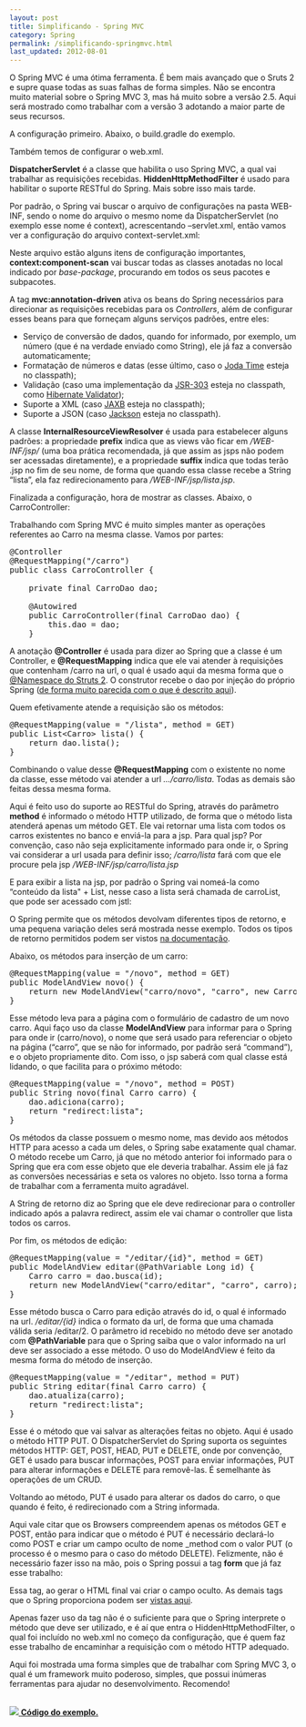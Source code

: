 ```yaml
---
layout: post
title: Simplificando - Spring MVC
category: Spring
permalink: /simplificando-springmvc.html
last_updated: 2012-08-01
---
```


O Spring MVC é uma ótima ferramenta. É bem mais avançado que o Sruts 2 e supre quase todas as
suas falhas de forma simples. Não se encontra muito material sobre o Spring MVC 3, mas há 
muito sobre a versão 2.5. Aqui será mostrado como trabalhar com a versão 3 adotando a maior 
parte de seus recursos.

A configuração primeiro. Abaixo, o build.gradle do exemplo.

<script src="https://gist.github.com/3229414.js?file=build.gradle"></script>

Também temos de configurar o web.xml.

<script src="https://gist.github.com/3229414.js?file=web.xml"></script>

**DispatcherServlet** é a classe que habilita o uso Spring MVC, a qual vai trabalhar as 
requisições recebidas. **HiddenHttpMethodFilter** é usado para habilitar o suporte RESTful do 
Spring. Mais sobre isso mais tarde.

Por padrão, o Spring vai buscar o arquivo de configurações na pasta WEB-INF, sendo o nome do
arquivo o mesmo nome da DispatcherServlet (no exemplo esse nome é context), acrescentando 
–servlet.xml, então vamos ver a configuração do arquivo context-servlet.xml:

<script src="https://gist.github.com/3229414.js?file=context-servlet.xml"></script>

Neste arquivo estão alguns itens de configuração importantes, **context:component-scan** vai 
buscar todas as classes anotadas no local indicado por *base-package*, procurando em todos os 
seus pacotes e subpacotes.

A tag **mvc:annotation-driven** ativa os beans do Spring necessários para direcionar as 
requisições recebidas para os *Controllers*, além de configurar esses beans para que forneçam 
alguns serviços padrões, entre eles:

* Serviço de conversão de dados, quando for informado, por exemplo, um número (que é na verdade 
enviado como String), ele já faz a conversão automaticamente;
* Formatação de números e datas (esse último, caso o [Joda Time][1] esteja no classpath);
* Validação (caso uma implementação da [JSR-303][2] esteja no classpath, como 
[Hibernate Validator][3]);
* Suporte a XML (caso [JAXB][4] esteja no classpath);
* Suporte a JSON (caso [Jackson][5] esteja no classpath).

A classe **InternalResourceViewResolver** é usada para estabelecer alguns padrões: a propriedade 
**prefix** indica que as views vão ficar em */WEB-INF/jsp/* (uma boa prática recomendada, já 
que assim as jsps não podem ser acessadas diretamente), e a propriedade **suffix** indica que 
todas terão .jsp no fim de seu nome, de forma que quando essa classe recebe a String “lista”, 
ela faz redirecionamento para */WEB-INF/jsp/lista.jsp*.

Finalizada a configuração, hora de mostrar as classes. Abaixo, o CarroController:

<script src="https://gist.github.com/3229414.js?file=CarroController.java"></script>

Trabalhando com Spring MVC é muito simples manter as operações referentes ao Carro na mesma 
classe. Vamos por partes:

<pre>
@Controller
@RequestMapping<span class="b">(</span><span class="str">"/carro"</span><span class="b">)
public class</span> <span class="cl">CarroController</span> <span class="b">{

	private final</span> CarroDao dao;

	@Autowired
	<span class="b">public</span> <span class="mc">CarroController</span>(<span class="b">final</span> CarroDao dao) <span class="b">{
		this.</span>dao <span class="b">=</span> dao<span class="b">;
	}</span>
</pre>

A anotação **@Controller** é usada para dizer ao Spring que a classe é um Controller, e 
**@RequestMapping** indica que ele vai atender à requisições que contenham /carro na url, o 
qual é usado aqui da mesma forma que o [@Namespace do Struts 2][6]. O construtor recebe o dao
por injeção do próprio Spring ([de forma muito parecida com o que é descrito aqui][9]).

Quem efetivamente atende a requisição são os métodos:

<pre>
@RequestMapping<span class="b">(</span>value <span class="b">=</span> <span class="str">"/lista"</span>, method = GET<span class="b">)
public</span> List&lt;Carro&gt; lista<span class="b">() {
	return</span> dao.<span class="at">lista</span><span class="b">();
}</span></pre>

Combinando o value desse **@RequestMapping** com o existente no nome da classe, esse método 
vai atender a url *.../carro/lista*. Todas as demais são feitas dessa mesma forma.

Aqui é feito uso do suporte ao RESTful do Spring, através do parâmetro **method** é informado 
o método HTTP utilizado, de forma que o método lista atenderá apenas um método GET. Ele vai 
retornar uma lista com todos os carros existentes no banco e enviá-la para a jsp. Para qual 
jsp? Por convenção, caso não seja explicitamente informado para onde ir, o Spring vai 
considerar a url usada para definir isso; */carro/lista* fará com que ele procure pela jsp 
*/WEB-INF/jsp/carro/lista.jsp*

E para exibir a lista na jsp, por padrão o Spring vai nomeá-la como “conteúdo da lista" + List, 
nesse caso a lista será chamada de carroList, que pode ser acessado com jstl:

<script src="https://gist.github.com/3229414.js?file=lista.jsp"></script>

O Spring permite que os métodos devolvam diferentes tipos de retorno, e uma pequena variação 
deles será mostrada nesse exemplo. Todos os tipos de retorno permitidos podem ser vistos 
[na documentação][7].

Abaixo, os métodos para inserção de um carro:

<pre>
@RequestMapping<span class="b">(</span>value <span class="b">=</span> <span class="str">"/novo"</span>, method <span class="b">=</span> GET<span class="b">)
public</span> ModelAndView <span class="mc">novo</span><span class="b">() {
	return new</span> <span class="mc">ModelAndView</span><span class="b">(</span><span class="str">"carro/novo"</span>, <span class="str">"carro"</span><span class="b">, new</span> Carro<span class="b">());</span>
}</pre>

Esse método leva para a página com o formulário de cadastro de um novo carro. Aqui faço uso da 
classe **ModelAndView** para informar para o Spring para onde ir (carro/novo), o nome que será 
usado para referenciar o objeto na página (“carro”, que se não for informado, por padrão será 
“command”), e o objeto propriamente dito. Com isso, o jsp saberá com qual classe está lidando, 
o que facilita para o próximo método:

<pre>
@RequestMapping<span class="b">(</span>value <span class="b">=</span> <span class="str">"/novo"</span>, method <span class="b">=</span> POST<span class="b">)
public</span> String <span class="mc">novo</span><span class="b">(final</span> Carro carro<span class="b">) {</span>
	dao.<span class="at">adiciona</span><span class="b">(</span>carro<span class="b">);
	return</span> <span class="str">"redirect:lista"</span><span class="b">;
}</span></pre>

Os métodos da classe possuem o mesmo nome, mas devido aos métodos HTTP para acesso a cada um 
deles, o Spring sabe exatamente qual chamar. O método recebe um Carro, já que no método 
anterior foi informado para o Spring que era com esse objeto que ele deveria trabalhar. Assim 
ele já faz as conversões necessárias e seta os valores no objeto. Isso torna a forma de 
trabalhar com a ferramenta muito agradável.

A String de retorno diz ao Spring que ele deve redirecionar para o controller indicado após a 
palavra redirect, assim ele vai chamar o controller que lista todos os carros.

Por fim, os métodos de edição:

<pre>
@RequestMapping<span class="b">(</span>value <span class="b">=</span> <span class="str">"/editar/{id}"</span>, method <span class="b">=</span> GET<span class="b">)
public</span> ModelAndView <span class="mc">editar</span><span class="b">(</span>@PathVariable Long id<span class="b">) {</span>
	Carro carro <span class="b">=</span> dao.<span class="at">busca</span><span class="b">(</span>id<span class="b">);
	return new</span> <span class="mv">ModelAndView</span><span class="b">(</span><span class="str">"carro/editar"</span>, <span class="str">"carro"</span>, carro<span class="b">);
}</span></pre>

Esse método busca o Carro para edição através do id, o qual é informado na url. */editar/{id}* 
indica o formato da url, de forma que uma chamada válida seria /editar/2. O parâmetro id 
recebido no método deve ser anotado com **@PathVariable** para que o Spring saiba que o valor 
informado na url deve ser associado a esse método. O uso do ModelAndView é feito da mesma 
forma do método de inserção.

<pre>
@RequestMapping<span class="b">(</span>value <span class="b">=</span> <span class="str">"/editar"</span>, method <span class="b">=</span> PUT<span class="b">)
public</span> String <span class="mc">editar</span><span class="b">(final</span> Carro carro<span class="b">) {</span>
	dao.<span class="at">atualiza</span><span class="b">(</span>carro<span class="b">);
	return</span> <span class="str">"redirect:lista"</span><span class="b">;
}</span></pre>

Esse é o método que vai salvar as alterações feitas no objeto. Aqui é usado o método HTTP 
PUT. O DispatcherServlet do Spring suporta os seguintes métodos HTTP: GET, POST, HEAD, PUT e 
DELETE, onde por convenção, GET é usado para buscar informações, POST para enviar informações, 
PUT para alterar informações e DELETE para removê-las. É semelhante às operações de um CRUD.

Voltando ao método, PUT é usado para alterar os dados do carro, o que quando é feito, é 
redirecionado com a String informada.

Aqui vale citar que os Browsers compreendem apenas os métodos GET e POST, então para indicar 
que o método é PUT é necessário declará-lo como POST e criar um campo oculto de nome _method 
com o valor PUT (o processo é o mesmo para o caso do método DELETE). Felizmente, não é 
necessário fazer isso na mão, pois o Spring possui a tag **form** que já faz esse trabalho:

<script src="https://gist.github.com/3229414.js?file=editar.jsp"></script>

Essa tag, ao gerar o HTML final vai criar o campo oculto. As demais tags que o Spring 
proporciona podem ser [vistas aqui][8].

Apenas fazer uso da tag não é o suficiente para que o Spring interprete o método que deve ser 
utilizado, e é aí que entra o HiddenHttpMethodFilter, o qual foi incluído no web.xml no começo 
da configuração, que é quem faz esse trabalho de encaminhar a requisição com o método HTTP 
adequado.

Aqui foi mostrada uma forma simples que de trabalhar com Spring MVC 3, o qual é um framework 
muito poderoso, simples, que possui inúmeras ferramentas para ajudar no desenvolvimento. Recomendo!

<br>
<a href="https://github.com/juliano/simpledev/tree/master/spring">
  <img src="/images/github.png"> <strong>Código do exemplo.</strong>
</a>

[1]: http://joda-time.sourceforge.net/
[2]: http://jcp.org/en/jsr/detail?id=303
[3]: http://www.hibernate.org/subprojects/validator.html
[4]: http://jaxb.java.net/
[5]: http://jackson.codehaus.org/
[6]: /simplificando-struts2.html
[7]: http://static.springsource.org/spring/docs/3.1.x/spring-framework-reference/html/mvc.html
[8]: http://static.springsource.org/spring/docs/3.1.x/spring-framework-reference/html/view.html#view-jsp-formtaglib
[9]: /struts2-spring.html
